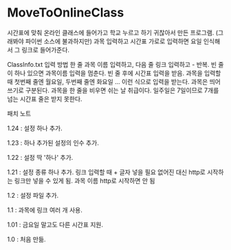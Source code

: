 # MoveToOnlineClass
시간표에 맞춰 온라인 클래스에 들어가고 학교 누르고 하기 귀찮아서 만든 프로그램.
(그래봐야 파이썬 소스에 불과하지만)
과목 입력하고 시간표 가로로 입력하면 요일 인식해서 그 링크로 들어가준다.

ClassInfo.txt 입력 방법
한 줄 과목 이름 입력하고, 다음 줄 링크 입력하고 - 반복.
빈 줄이 하나 있으면 과목이름 입력을 멈춘다.
빈 줄 후에 시간표 입력을 받음.
과목을 입력할 때 첫번째 줄엔 월요일, 두번째 줄엔 화요일 ... 이런 식으로 입력을 받는다.
과목은 띄어쓰기로 구분된다.
과목을 한 줄을 비우면 쉬는 날 취급이다.
일주일은 7일이므로 7개를 넘는 시간표 줄은 받지 못한다.

패치 노트

1.24 : 설정 하나 추가.

1.23 : 하나 추가된 설정의 인수 추가.

1.22 : 설정 딱 '하나' 추가.

1.21 : 설정 종류 하나 추가. 링크 입력할 때 + 글자 넣을 필요 없어진 대신 http로 시작하는 링크만 넣을 수 있게 됨.
과목 이름 http로 시작하면 안 됨

1.2 : 설정 파일 추가.

1.1 : 과목에 링크 여러 개 사용.

1.01 : 금요일 말고도 다른 시간표 지원.

1.0 : 처음 만듦.
